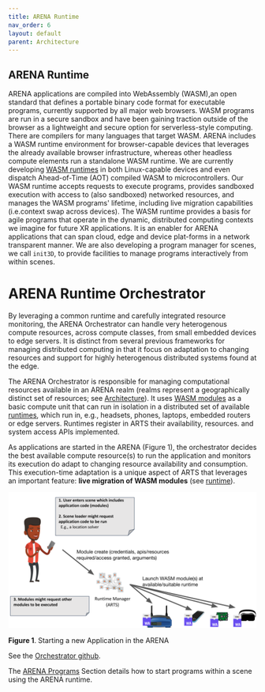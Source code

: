 ```yaml
---
title: ARENA Runtime
nav_order: 6
layout: default
parent: Architecture
---
```


## ARENA Runtime

ARENA applications are compiled into WebAssembly (WASM),an open standard that defines a portable binary code format for executable programs, currently supported by all major web browsers. WASM programs are run in a secure sandbox and have been gaining traction outside of the browser as a lightweight and secure option for serverless-style computing. There are compilers for many languages that target WASM. ARENA includes a WASM runtime environment for browser-capable devices that leverages the already available browser infrastructure, whereas other headless compute elements run a standalone WASM runtime. We are currently developing [WASM runtimes](https://github.com/SilverLineFramework/orchestrator) in both Linux-capable devices and even dispatch Ahead-of-Time (AOT) compiled WASM to microcontrollers. Our WASM runtime accepts requests to execute programs, provides sandboxed execution with access to (also sandboxed) networked resources, and manages the WASM programs' lifetime, including live migration capabilities (i.e.context swap across devices). The WASM runtime provides a basis for agile programs that operate in the dynamic, distributed computing contexts we imagine for future XR applications. It is an enabler for ARENA applications that can span cloud, edge and device plat-forms in a network transparent manner.  We are also developing a program manager for scenes, we call `init3D`, to provide facilities to manage programs interactively from within scenes.

# ARENA Runtime Orchestrator

By leveraging a common runtime and carefully integrated resource monitoring, the ARENA Orchestrator can handle very heterogenous compute resources, across compute classes, from small embedded devices to edge servers. It is distinct from several previous frameworks for managing distributed computing in that it focus on adaptation to changing resources and support for highly heterogenous distributed systems found at the edge.

The ARENA Orchestrator is responsible for managing computational resources available in an ARENA realm (realms represent a geographically distinct set of resources; see [Architecture](/content/architecture/)). It uses [WASM modules](https://webassembly.github.io/spec/core/syntax/modules.html) as a basic compute unit that can run in isolation in a distributed set of available [runtimes](runtime), which run in, e.g., headsets, phones, laptops, embedded routers or edge servers. Runtimes register in ARTS their availability, resources. and system access APIs implemented.

As applications are started in the ARENA (Figure 1), the orchestrator decides the best available compute resource(s) to run the application and monitors its execution do adapt to changing resource availability and consumption. This execution-time adaptation is a unique aspect of ARTS that leverages an important feature: **live migration of WASM modules** (see [runtime](runtime)).

![img](/assets/img/arena-arts-app-start.png)

 **Figure 1**. Starting a new Application in the ARENA

See the [Orchestrator github](https://github.com/SilverLineFramework/orchestrator).


The [ARENA Programs](/content/programs) Section details how to start programs within a scene using the ARENA runtime.

